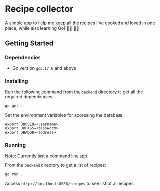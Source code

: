 # Recipe collector

A simple app to help me keep all the recipes I've cooked and loved in one place, while also learning Go! :woman_cook: :woman_technologist:

## Getting Started

### Dependencies

* Go version `go1.17.6` and above

### Installing

Run the following command from the `backend` directory to get all the required dependencies:
```
go get .
```
Set the environment variables for accessing the database:
```
export DBUSER=<username>
export DBPASS=<password>
export DBADDR=<address>
```

### Running

Note: Currently just a command line app.

From the `backend` directory to get a list of recipes:
```
go run .
```
Access `http://localhost:8080/recipes` to see list of all recipes.